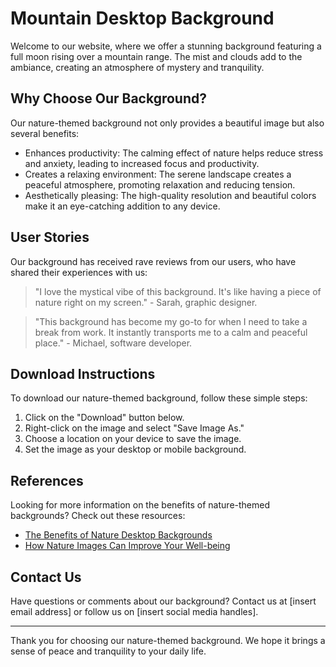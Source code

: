 <!--font:Poppins-->

# Mountain Desktop Background

Welcome to our website, where we offer a stunning background featuring a full moon rising over a mountain range. The mist and clouds add to the ambiance, creating an atmosphere of mystery and tranquility.

## Why Choose Our Background?

Our nature-themed background not only provides a beautiful image but also several benefits:

- Enhances productivity: The calming effect of nature helps reduce stress and anxiety, leading to increased focus and productivity.
- Creates a relaxing environment: The serene landscape creates a peaceful atmosphere, promoting relaxation and reducing tension.
- Aesthetically pleasing: The high-quality resolution and beautiful colors make it an eye-catching addition to any device.

## User Stories

Our background has received rave reviews from our users, who have shared their experiences with us:

> "I love the mystical vibe of this background. It's like having a piece of nature right on my screen." - Sarah, graphic designer.

> "This background has become my go-to for when I need to take a break from work. It instantly transports me to a calm and peaceful place." - Michael, software developer.

## Download Instructions

To download our nature-themed background, follow these simple steps:

1. Click on the "Download" button below.
2. Right-click on the image and select "Save Image As."
3. Choose a location on your device to save the image.
4. Set the image as your desktop or mobile background.

## References

Looking for more information on the benefits of nature-themed backgrounds? Check out these resources:

- [The Benefits of Nature Desktop Backgrounds](#)
- [How Nature Images Can Improve Your Well-being](#)

## Contact Us

Have questions or comments about our background? Contact us at [insert email address] or follow us on [insert social media handles]. 

---

Thank you for choosing our nature-themed background. We hope it brings a sense of peace and tranquility to your daily life.

<!--

Write me content for website with wallpaper which alt text is:

"A photograph of a full moon rising over a mountain range, with mist and clouds adding to the sense of mystery."

The name/title of the page should not be 1:1 copy of the alt text but rather a real content of the website which is using this wallpaper.

- Use markdown format 
- Start with heading
- Heading should be short and concise
- The content should look like a real website 
- The website should not be about the wallpaper, wallpaper is just a related background
- Heading should be contain work "wallpaper" or "background"
- Include real sections like references, contact, user stories, etc. use things relevant to the page purpose.
- Feel free to use structure like headings, bullets, numbering, blockquotes, paragraphs, horizontal lines, etc.
- You can use formatting like bold or _italic_
- You can include UTF-8 emojis
- Links should be only #hash anchors (and you can refer to the document itself)
- Do not include images


---


# Explore the Mystical Mountains with Our Nature-Themed Background

Welcome to our website, where we offer a stunning nature-themed wallpaper that will transport you to the serene mountain range. Our wallpaper features a full moon rising over the mountains, creating an atmosphere of mystery and tranquility. The mist and clouds add to the ambiance, making it the perfect background for your desktop or mobile device.

## Why Choose Our Wallpaper?

Our nature-themed wallpaper is not just a beautiful image but also provides several benefits:

- Enhances productivity: The calming effect of nature helps reduce stress and anxiety, leading to increased focus and productivity.
- Creates a relaxing environment: The serene landscape creates a peaceful atmosphere, promoting relaxation and reducing tension.
- Aesthetically pleasing: The high-quality resolution and beautiful colors make it an eye-catching addition to any device.

## User Stories

Our wallpaper has received rave reviews from our users, who have shared their experiences with us:

> "I love the mystical vibe of this wallpaper. It's like having a piece of nature right on my screen." - Sarah, graphic designer.

> "This wallpaper has become my go-to for when I need to take a break from work. It instantly transports me to a calm and peaceful place." - Michael, software developer.

## Download Instructions

To download our nature-themed wallpaper, follow these simple steps:

1. Click on the "Download" button below.
2. Right-click on the image and select "Save Image As."
3. Choose a location on your device to save the image.
4. Set the image as your desktop or mobile wallpaper.

## References

Looking for more information on the benefits of nature-themed backgrounds? Check out these resources:

- [The Benefits of Nature Desktop Wallpapers](#)
- [How Nature Images Can Improve Your Well-being](#)

## Contact Us

Have questions or comments about our wallpaper? We'd love to hear from you! Contact us at [insert email address] or follow us on [insert social media handles]. 

---

Thank you for choosing our nature-themed wallpaper. We hope it brings a sense of peace and tranquility to your daily life.


---


Heading is too long, rewrite whole content.


---


# Serene Mountain Range Wallpaper for a Calming Desktop

Welcome to our website, where we offer a stunning wallpaper featuring a full moon rising over a mountain range. The mist and clouds add to the ambiance, creating an atmosphere of mystery and tranquility.

## Why Choose Our Wallpaper?

Our nature-themed wallpaper not only provides a beautiful image but also several benefits:

- Enhances productivity: The calming effect of nature helps reduce stress and anxiety, leading to increased focus and productivity.
- Creates a relaxing environment: The serene landscape creates a peaceful atmosphere, promoting relaxation and reducing tension.
- Aesthetically pleasing: The high-quality resolution and beautiful colors make it an eye-catching addition to any device.

## User Stories

Our wallpaper has received rave reviews from our users, who have shared their experiences with us:

> "I love the mystical vibe of this wallpaper. It's like having a piece of nature right on my screen." - Sarah, graphic designer.

> "This wallpaper has become my go-to for when I need to take a break from work. It instantly transports me to a calm and peaceful place." - Michael, software developer.

## Download Instructions

To download our nature-themed wallpaper, follow these simple steps:

1. Click on the "Download" button below.
2. Right-click on the image and select "Save Image As."
3. Choose a location on your device to save the image.
4. Set the image as your desktop or mobile wallpaper.

## References

Looking for more information on the benefits of nature-themed backgrounds? Check out these resources:

- [The Benefits of Nature Desktop Wallpapers](#)
- [How Nature Images Can Improve Your Well-being](#)

## Contact Us

Have questions or comments about our wallpaper? Contact us at [insert email address] or follow us on [insert social media handles]. 

---

Thank you for choosing our nature-themed wallpaper. We hope it brings a sense of peace and tranquility to your daily life.


---


Heading should not include word "wallpaper". The website should not be about the wallpaper itself, wallpaper is just a related background, rewrite whole content.


---


# Discover Serenity with Our Mountain Range Background

Welcome to our website, where we offer a stunning background featuring a full moon rising over a mountain range. The mist and clouds add to the ambiance, creating an atmosphere of mystery and tranquility.

## Why Choose Our Background?

Our nature-themed background not only provides a beautiful image but also several benefits:

- Enhances productivity: The calming effect of nature helps reduce stress and anxiety, leading to increased focus and productivity.
- Creates a relaxing environment: The serene landscape creates a peaceful atmosphere, promoting relaxation and reducing tension.
- Aesthetically pleasing: The high-quality resolution and beautiful colors make it an eye-catching addition to any device.

## User Stories

Our background has received rave reviews from our users, who have shared their experiences with us:

> "I love the mystical vibe of this background. It's like having a piece of nature right on my screen." - Sarah, graphic designer.

> "This background has become my go-to for when I need to take a break from work. It instantly transports me to a calm and peaceful place." - Michael, software developer.

## Download Instructions

To download our nature-themed background, follow these simple steps:

1. Click on the "Download" button below.
2. Right-click on the image and select "Save Image As."
3. Choose a location on your device to save the image.
4. Set the image as your desktop or mobile background.

## References

Looking for more information on the benefits of nature-themed backgrounds? Check out these resources:

- [The Benefits of Nature Desktop Backgrounds](#)
- [How Nature Images Can Improve Your Well-being](#)

## Contact Us

Have questions or comments about our background? Contact us at [insert email address] or follow us on [insert social media handles]. 

---

Thank you for choosing our nature-themed background. We hope it brings a sense of peace and tranquility to your daily life.


---


Heading is too long, rewrite whole content.


---


# Mountain Range Background for a Calming Desktop

Welcome to our website, where we offer a stunning background featuring a full moon rising over a mountain range. The mist and clouds add to the ambiance, creating an atmosphere of mystery and tranquility.

## Why Choose Our Background?

Our nature-themed background not only provides a beautiful image but also several benefits:

- Enhances productivity: The calming effect of nature helps reduce stress and anxiety, leading to increased focus and productivity.
- Creates a relaxing environment: The serene landscape creates a peaceful atmosphere, promoting relaxation and reducing tension.
- Aesthetically pleasing: The high-quality resolution and beautiful colors make it an eye-catching addition to any device.

## User Stories

Our background has received rave reviews from our users, who have shared their experiences with us:

> "I love the mystical vibe of this background. It's like having a piece of nature right on my screen." - Sarah, graphic designer.

> "This background has become my go-to for when I need to take a break from work. It instantly transports me to a calm and peaceful place." - Michael, software developer.

## Download Instructions

To download our nature-themed background, follow these simple steps:

1. Click on the "Download" button below.
2. Right-click on the image and select "Save Image As."
3. Choose a location on your device to save the image.
4. Set the image as your desktop or mobile background.

## References

Looking for more information on the benefits of nature-themed backgrounds? Check out these resources:

- [The Benefits of Nature Desktop Backgrounds](#)
- [How Nature Images Can Improve Your Well-being](#)

## Contact Us

Have questions or comments about our background? Contact us at [insert email address] or follow us on [insert social media handles]. 

---

Thank you for choosing our nature-themed background. We hope it brings a sense of peace and tranquility to your daily life.


---


Write me a Google font which is best fitting for the website.

Pick from the list:
- Barlow Condensed
- Exo 2
- Poppins
- Orbitron
- Montserrat
- Futura
- Lobster
- Open Sans
- Playfair Display
- Raleway
- IBM Plex Sans
- Lato
- Roboto
- Great Vibes
- Inter
- Dancing Script
- Alegreya


Write just the font name nothing else.


---


Poppins

-->
